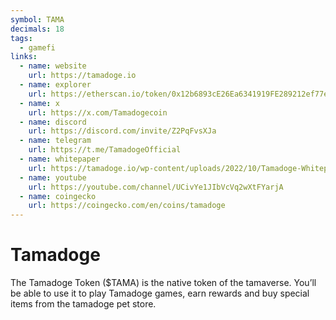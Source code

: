 ```yaml
---
symbol: TAMA
decimals: 18
tags:
  - gamefi
links:
  - name: website
    url: https://tamadoge.io
  - name: explorer
    url: https://etherscan.io/token/0x12b6893cE26Ea6341919FE289212ef77e51688c8
  - name: x
    url: https://x.com/Tamadogecoin
  - name: discord
    url: https://discord.com/invite/Z2PqFvsXJa
  - name: telegram
    url: https://t.me/TamadogeOfficial
  - name: whitepaper
    url: https://tamadoge.io/wp-content/uploads/2022/10/Tamadoge-Whitepaper-ENG.pdf
  - name: youtube
    url: https://youtube.com/channel/UCivYe1JIbVcVq2wXtFYarjA
  - name: coingecko
    url: https://coingecko.com/en/coins/tamadoge
---
```


# Tamadoge

The Tamadoge Token ($TAMA) is the native token of the tamaverse. You’ll be able to use it to play Tamadoge games, earn rewards and buy special items from the tamadoge pet store.
